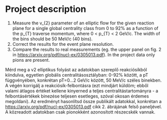 # Project description

1. Measure the v_{2} parameter of an elliptic flow for the given reaction plane for a single global centrality class from 0 to 92% as a function of the p_{T} traverse momentum, where 0 < p_{T} < 2 GeV/c. The width of the bins should be 50 MeV/c (40 bins).
2. Correct the results for the event plane resolution.
3. Compare the results to real measurements (eg. the upper panel on fig. 2 in https://arxiv.org/pdf/nucl-ex/0305013.pdf). In the project data only pions are present.

Mérd meg a v2 elliptikus folyást az adatokban szereplő reakciósíkból kiindulva, egyetlen globális centralitásosztályban: 0-92% között, a pT függvényében, konkrétan pT=0...2 GeV/c között, 50 MeV/c széles binekben. A végén korrigálj a reakciósík-felbontásra (ezt mindjárt küldöm; ebből valami átlagos értéket kellene kinyerned a teljes centralitástartományra - a felbontásértékek binezése teljesen esetleges, szóval okosan érdemes megoldani). Az eredményt hasonlítsd össze publikált adatokkal, konkrétan a
https://arxiv.org/pdf/nucl-ex/0305013.pdf
cikk 2. ábrájának felső paneljével. A közreadott adatokban csak pionokként azonosított részecskék vannak.
